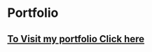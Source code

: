 # Portfolio 
## <a href="https://sukhadaandhare.github.io/Portfolio/">  To Visit my portfolio Click here </a>
